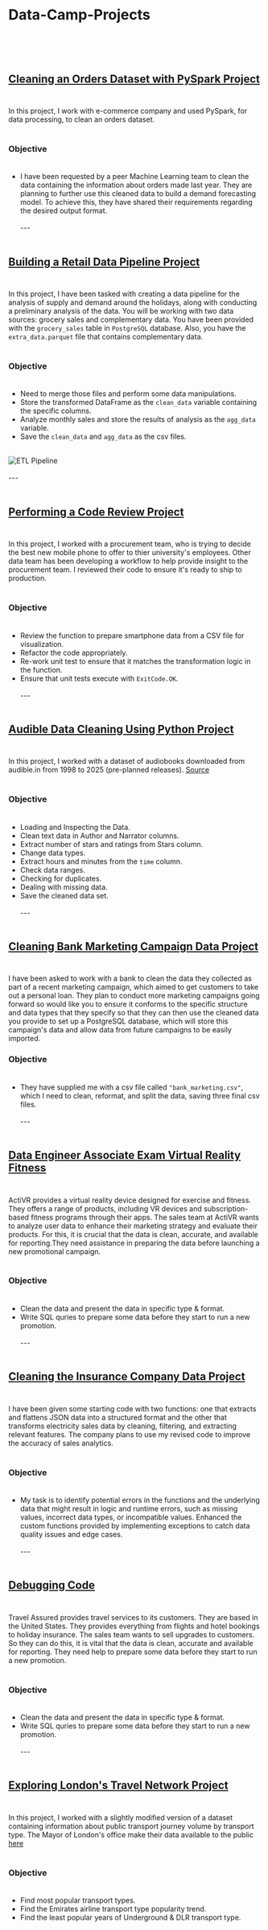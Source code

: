 # Data-Camp-Projects <br/><br/><br/>

## [Cleaning an Orders Dataset with PySpark Project](https://github.com/zaid638/Data-Camp-Projects/tree/main/Cleaning%20an%20Orders%20Dataset%20with%20PySpark%20Project) <br/><br/>

In this project, I work with e-commerce company and used PySpark,  for data processing, to clean an orders dataset. <br/><br/>

### Objective <br/><br/>

* I have been requested by a peer Machine Learning team to clean the data containing the information about orders made last year. They are planning to further use this cleaned data to build a demand forecasting model. To achieve this, they have shared their requirements regarding the desired output format. <br/><br/>
--- <br/><br/>

## [Building a Retail Data Pipeline Project](https://github.com/zaid638/Data-Camp-Projects/tree/main/Building%20a%20Retail%20Data%20Pipeline%20Project) <br/><br/>

In this project, I have been tasked with creating a data pipeline for the analysis of supply and demand around the holidays, along with conducting a preliminary analysis of the data. You will be working with two data sources: grocery sales and complementary data. You have been provided with the `grocery_sales` table in `PostgreSQL` database. Also, you have the `extra_data.parquet` file that contains complementary data.<br/><br/>

### Objective <br/><br/>

* Need to merge those files and perform some data manipulations.<br/>
* Store the transformed DataFrame as the `clean_data` variable containing the specific columns.<br/>
* Analyze monthly sales and store the results of analysis as the `agg_data` variable.<br/>
* Save the `clean_data` and `agg_data` as the csv files. <br/><br/>

![ETL Pipeline](https://github.com/zaid638/Data-Camp-Projects/blob/main/Building%20a%20Retail%20Data%20Pipeline%20Project/Retail_ETL_Diagram.png) <br/><br/>
--- <br/><br/>

## [Performing a Code Review Project](https://github.com/zaid638/Data-Camp-Projects/tree/main/Performing%20a%20Code%20Review%20Project) <br/><br/>

In this project, I worked with a procurement team, who is trying to decide the best new mobile phone to offer to thier university's employees. Other data team has been developing a workflow to help provide insight to the procurement team. I reviewed their code to ensure it's ready to ship to production. <br/><br/>

### Objective <br/><br/>

* Review the function to prepare smartphone data from a CSV file for visualization. <br/>
* Refactor the code appropriately. <br/>
* Re-work unit test to ensure that it matches the transformation logic in the function. <br/>
* Ensure that unit tests execute with `ExitCode.OK`. <br/><br/>
--- <br/><br/>

## [Audible Data Cleaning Using Python Project](https://github.com/zaid638/Data-Camp-Projects/tree/main/Audible%20Data%20Cleaning%20Using%20Python%20Project) <br/><br/>

In this project, I worked with a dataset of audiobooks downloaded from audible.in from 1998 to 2025 (pre-planned releases). [Source](https://www.kaggle.com/datasets/snehangsude/audible-dataset) <br/><br/>

### Objective <br/><br/>

* Loading and Inspecting the Data.<br/>
* Clean text data in Author and Narrator columns. <br/>
* Extract number of stars and ratings from Stars column. <br/>
* Change data types. <br/>
* Extract hours and minutes from the `time` column. <br/>
* Check data ranges. <br/>
* Checking for duplicates. <br/>
* Dealing with missing data. <br/>
* Save the cleaned data set. <br/><br/>
--- <br/><br/>

## [Cleaning Bank Marketing Campaign Data Project](https://github.com/zaid638/Data-Camp-Projects/tree/main/Cleaning%20Bank%20Marketing%20Campaign%20Data%20Project) <br/><br/>

I have been asked to work with a bank to clean the data they collected as part of a recent marketing campaign, which aimed to get customers to take out a personal loan. They plan to conduct more marketing campaigns going forward so would like you to ensure it conforms to the specific structure and data types that they specify so that they can then use the cleaned data you provide to set up a PostgreSQL database, which will store this campaign's data and allow data from future campaigns to be easily imported. <br/>

### Objective <br/><br/>

* They have supplied me with a csv file called `"bank_marketing.csv"`, which I need to clean, reformat, and split the data, saving three final csv files. <br/><br/>
--- <br/><br/>

## [Data Engineer Associate Exam Virtual Reality Fitness](https://github.com/zaid638/Data-Camp-Projects/tree/main/Cleaning%20the%20Insurance%20Company%20Data%20Project) <br/><br/>

ActiVR provides a virtual reality device designed for exercise and fitness. They offers a range of products, including VR devices and subscription-based fitness programs through their apps. The sales team at ActiVR wants to analyze user data to enhance their marketing strategy and evaluate their products. For this, it is crucial that the data is clean, accurate, and available for reporting.They need assistance in preparing the data before launching a new promotional campaign. <br/><br/>

### Objective <br/><br/>

* Clean the data and present the data in specific type & format. <br/>
* Write SQL quries to prepare some data before they start to run a new promotion. <br/><br/>
--- <br/><br/>

## [Cleaning the Insurance Company Data Project](https://github.com/zaid638/Data-Camp-Projects/tree/main/Cleaning%20the%20Insurance%20Company%20Data%20Projecthttps://github.com/zaid638/Data-Camp-Projects/tree/main/Cleaning%20the%20Insurance%20Company%20Data%20Project) <br/><br/>

I have been given some starting code with two functions: one that extracts and flattens JSON data into a structured format and the other that transforms electricity sales data by cleaning, filtering, and extracting relevant features. The company plans to use my revised code to improve the accuracy of sales analytics. <br/><br/>

### Objective <br/><br/>

* My task is to identify potential errors in the functions and the underlying data that might result in logic and runtime errors, such as missing values, incorrect data types, or incompatible values. Enhanced the custom functions provided by implementing exceptions to catch data quality issues and edge cases. <br/><br/>
--- <br/><br/>

## [Debugging Code](https://github.com/zaid638/Data-Camp-Projects/blob/main/Debugging%20Code/notebook.ipynb) <br/><br/>

Travel Assured provides travel services to its customers. They are based in the United States. They provides everything from flights and hotel bookings to holiday insurance. The sales team wants to sell upgrades to customers. So they can do this, it is vital that the data is clean, accurate and available for reporting. They need help to prepare some data before they start to run a new promotion. <br/><br/>

### Objective <br/><br/>

* Clean the data and present the data in specific type & format. <br/>
* Write SQL quries to prepare some data before they start to run a new promotion. <br/><br/>
--- <br/><br/>

## [Exploring London's Travel Network Project](https://github.com/zaid638/Data-Camp-Projects/tree/main/Exploring%20London's%20Travel%20Network%20Project) <br/><br/>

In this project, I worked with a slightly modified version of a dataset containing information about public transport journey volume by transport type.
The Mayor of London's office make their data available to the public [here](https://data.london.gov.uk/dataset) <br/><br/>

### Objective <br/><br/>

* Find most popular transport types.<br/>
* Find the Emirates airline transport type popularity trend.<br/>
* Find the least popular years of Underground & DLR transport type.<br/><br/><br/><br/>
